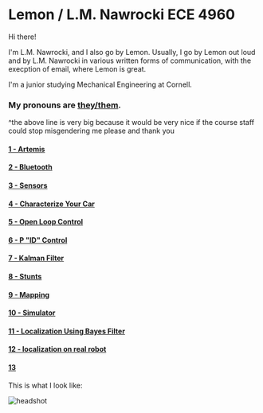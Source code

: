 # Lemon / L.M. Nawrocki ECE 4960
Hi there!

I'm L.M. Nawrocki, and I also go by Lemon. Usually, I go by Lemon out loud and by L.M. Nawrocki in various written forms of communication, with the execption of email, where Lemon is great.

I'm a junior studying Mechanical Engineering at Cornell.

### My pronouns are [they/them](https://www.mypronouns.org/they-them).

^the above line is very big because it would be very nice if the course staff could stop misgendering me please and thank you

#### [1 - Artemis](https://lmnawrocki.github.io/lab1/)

#### [2 -  Bluetooth](https://lmnawrocki.github.io/lab2/)

#### [3 -  Sensors](https://lmnawrocki.github.io/lab3/)

#### [4 - Characterize Your Car](https://lmnawrocki.github.io/lab4)

#### [5 - Open Loop Control](https://lmnawrocki.github.io/lab5)

#### [6 - P "ID" Control](https://lmnawrocki.github.io/lab6)

#### [7 - Kalman Filter](https://lmnawrocki.github.io/lab7)

#### [8 - Stunts](https://lmnawrocki.github.io/lab8)

#### [9 - Mapping](https://lmnawrocki.github.io/lab9)

#### [10 - Simulator](https://lmnawrocki.github.io/lab10)

#### [11 - Localization Using Bayes Filter](https://lmnawrocki.github.io/lab11)

#### [12 - localization on real robot](https://lmnawrocki.github.io/lab12)

#### [13](https://lmnawrocki.github.io/lab13) 

This is what I look like:

![headshot](/images/lmn68_headshot.jpg)